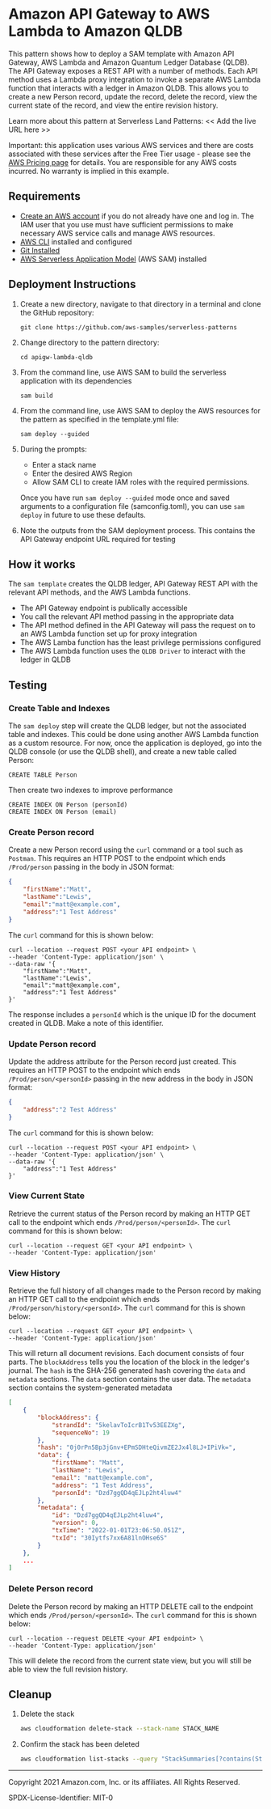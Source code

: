 # Amazon API Gateway to AWS Lambda to Amazon QLDB

This pattern shows how to deploy a SAM template with Amazon API Gateway, AWS Lambda and Amazon Quantum Ledger Database (QLDB). The API Gateway exposes a REST API with a number of methods. Each API method uses a Lambda proxy integration to invoke a separate AWS Lambda function that interacts with a ledger in Amazon QLDB. This allows you to create a new Person record, update the record, delete the record, view the current state of the record, and view the entire revision history.

Learn more about this pattern at Serverless Land Patterns: << Add the live URL here >>

Important: this application uses various AWS services and there are costs associated with these services after the Free Tier usage - please see the [AWS Pricing page](https://aws.amazon.com/pricing/) for details. You are responsible for any AWS costs incurred. No warranty is implied in this example.

## Requirements

* [Create an AWS account](https://portal.aws.amazon.com/gp/aws/developer/registration/index.html) if you do not already have one and log in. The IAM user that you use must have sufficient permissions to make necessary AWS service calls and manage AWS resources.
* [AWS CLI](https://docs.aws.amazon.com/cli/latest/userguide/install-cliv2.html) installed and configured
* [Git Installed](https://git-scm.com/book/en/v2/Getting-Started-Installing-Git)
* [AWS Serverless Application Model](https://docs.aws.amazon.com/serverless-application-model/latest/developerguide/serverless-sam-cli-install.html) (AWS SAM) installed

## Deployment Instructions

1. Create a new directory, navigate to that directory in a terminal and clone the GitHub repository:
    ``` 
    git clone https://github.com/aws-samples/serverless-patterns
    ```
1. Change directory to the pattern directory:
    ```
    cd apigw-lambda-qldb
    ```
1. From the command line, use AWS SAM to build the serverless application with its dependencies
    ```
    sam build
    ```
1. From the command line, use AWS SAM to deploy the AWS resources for the pattern as specified in the template.yml file:
    ```
    sam deploy --guided
    ```
1. During the prompts:
    * Enter a stack name
    * Enter the desired AWS Region
    * Allow SAM CLI to create IAM roles with the required permissions.

    Once you have run `sam deploy --guided` mode once and saved arguments to a configuration file (samconfig.toml), you can use `sam deploy` in future to use these defaults.

1. Note the outputs from the SAM deployment process. This contains the API Gateway endpoint URL required for testing

## How it works

The `sam template` creates the QLDB ledger, API Gateway REST API with the relevant API methods, and the AWS Lambda functions.

* The API Gateway endpoint is publically accessible
* You call the relevant API method passing in the appropriate data
* The API method defined in the API Gateway will pass the request on to an AWS Lambda function set up for proxy integration
* The AWS Lamba function has the least privilege permissions configured
* The AWS Lambda function uses the `QLDB Driver` to interact with the ledger in QLDB 

## Testing

### Create Table and Indexes

The `sam deploy` step will create the QLDB ledger, but not the associated table and indexes. This could be done using another AWS Lambda function as a custom resource. For now, once the application is deployed, go into the QLDB console (or use the QLDB shell), and create a new table called Person:

```code
CREATE TABLE Person
```

Then create two indexes to improve performance

```code
CREATE INDEX ON Person (personId)
CREATE INDEX ON Person (email)
```

### Create Person record

Create a new Person record using the `curl` command or a tool such as `Postman`. This requires an HTTP POST to the endpoint which ends `/Prod/person` passing in the body in JSON format:

```json
{
    "firstName":"Matt", 
    "lastName":"Lewis", 
    "email":"matt@example.com",
    "address":"1 Test Address"
}
```

The `curl` command for this is shown below:

```code
curl --location --request POST <your API endpoint> \
--header 'Content-Type: application/json' \
--data-raw '{
    "firstName":"Matt", 
    "lastName":"Lewis", 
    "email":"matt@example.com",
    "address":"1 Test Address"
}'
```

The response includes a `personId` which is the unique ID for the document created in QLDB. Make a note of this identifier.

### Update Person record

Update the address attribute for the Person record just created. This requires an HTTP POST to the endpoint which ends `/Prod/person/<personId>` passing in the new address in the body in JSON format:

```json
{
    "address":"2 Test Address"
}
```

The `curl` command for this is shown below:

```code
curl --location --request POST <your API endpoint> \
--header 'Content-Type: application/json' \
--data-raw '{
    "address":"1 Test Address"
}'
```

### View Current State

Retrieve the current status of the Person record by making an HTTP GET call to the endpoint which ends `/Prod/person/<personId>`. The `curl` command for this is shown below:

```code
curl --location --request GET <your API endpoint> \
--header 'Content-Type: application/json'
```

### View History

Retrieve the full history of all changes made to the Person record by making an HTTP GET call to the endpoint which ends `/Prod/person/history/<personId>`. The `curl` command for this is shown below:

```code
curl --location --request GET <your API endpoint> \
--header 'Content-Type: application/json'
```

This will return all document revisions. Each document consists of four parts. The `blockAddress` tells you the location of the block in the ledger's journal. The `hash` is the SHA-256 generated hash covering the `data` and `metadata` sections. The `data` section contains the user data. The `metadata` section contains the system-generated metadata

```json
[
    {
        "blockAddress": {
            "strandId": "5kelavToIcrB1Tv53EEZXg",
            "sequenceNo": 19
        },
        "hash": "0j0rPn5Bp3jGnv+EPmSDHteQivmZE2Jx4l8LJ+IPiVk=",
        "data": {
            "firstName": "Matt",
            "lastName": "Lewis",
            "email": "matt@example.com",
            "address": "1 Test Address",
            "personId": "Dzd7ggQD4qEJLp2ht4luw4"
        },
        "metadata": {
            "id": "Dzd7ggQD4qEJLp2ht4luw4",
            "version": 0,
            "txTime": "2022-01-01T23:06:50.051Z",
            "txId": "30Iytfs7xx6A81lnOHse6S"
        }
    },
    ...
]
```

### Delete Person record

Delete the Person record by making an HTTP DELETE call to the endpoint which ends `/Prod/person/<personId>`. The `curl` command for this is shown below:

```code
curl --location --request DELETE <your API endpoint> \
--header 'Content-Type: application/json'
```

This will delete the record from the current state view, but you will still be able to view the full revision history.

## Cleanup
 
1. Delete the stack
    ```bash
    aws cloudformation delete-stack --stack-name STACK_NAME
    ```
1. Confirm the stack has been deleted
    ```bash
    aws cloudformation list-stacks --query "StackSummaries[?contains(StackName,'STACK_NAME')].StackStatus"
    ```
----
Copyright 2021 Amazon.com, Inc. or its affiliates. All Rights Reserved.

SPDX-License-Identifier: MIT-0
